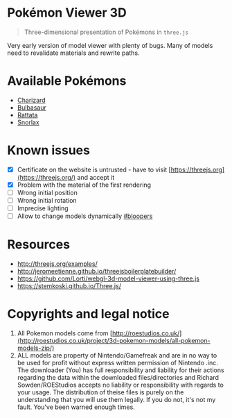 # Pokémon Viewer 3D

> Three-dimensional presentation of Pokémons in `three.js`

Very early version of model viewer with plenty of bugs.
Many of models need to revalidate materials and rewrite paths.

# Available Pokémons

- [Charizard](https://rendfall.github.io/pokemon-viewer-3d/#Charizard)
- [Bulbasaur](https://rendfall.github.io/pokemon-viewer-3d/#Bulbasaur)
- [Rattata](https://rendfall.github.io/pokemon-viewer-3d/#Rattata)
- [Snorlax](https://rendfall.github.io/pokemon-viewer-3d/#Snorlax)

# Known issues

- [x] Certificate on the website is untrusted - have to visit [https://threejs.org](https://threejs.org/) and accept it
- [x] Problem with the material of the first rendering
- [ ] Wrong initial position
- [ ] Wrong initial rotation
- [ ] Imprecise lighting
- [ ] Allow to change models dynamically [#bloopers](http://rendfall.pl/bloopers/riders-on-the-storm.webm)

# Resources

- http://threejs.org/examples/
- http://jeromeetienne.github.io/threejsboilerplatebuilder/
- https://github.com/Lorti/webgl-3d-model-viewer-using-three.js
- https://stemkoski.github.io/Three.js/



# Copyrights and legal notice

1. All Pokemon models come from [http://roestudios.co.uk/](http://roestudios.co.uk/project/3d-pokemon-models/all-pokemon-models-zip/)
2. ALL models are property of Nintendo/Gamefreak and are in no way to be used for profit without express written permission of Nintendo .inc. The downloader (You) has full responsibility and liability for their actions regarding the data within the downloaded files/directories and Richard Sowden/ROEStudios accepts no liability or responsibility with regards to your usage.
The distribution of theise files is purely on the understanding that you will use them legally. If you do not, it's not my fault. You've been warned enough times.
